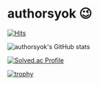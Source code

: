 # authorsyok 😉
[![Hits](https://hits.seeyoufarm.com/api/count/incr/badge.svg?url=https%3A%2F%2Fgithub.com%2Fauthorsyok&count_bg=%2359C2BA&title_bg=%23D0D2C7&icon=&icon_color=%23E7E7E7&title=hits&edge_flat=false)](https://hits.seeyoufarm.com)

![authorsyok's GitHub stats](https://github-readme-stats.vercel.app/api?username=authorsyok&show_icons=true&theme=radical)

[![Solved.ac Profile](http://mazassumnida.wtf/api/v2/generate_badge?boj=syok)](https://solved.ac/syok)

[![trophy](https://github-profile-trophy.vercel.app/?username=authorsyok&theme=chalk&row=1&column=7)](https://github.com/ryo-ma/github-profile-trophy)  
